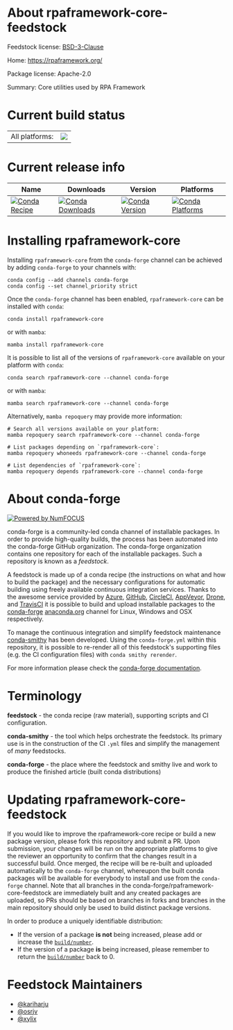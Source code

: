 About rpaframework-core-feedstock
=================================

Feedstock license: [BSD-3-Clause](https://github.com/conda-forge/rpaframework-core-feedstock/blob/main/LICENSE.txt)

Home: https://rpaframework.org/

Package license: Apache-2.0

Summary: Core utilities used by RPA Framework

Current build status
====================


<table><tr><td>All platforms:</td>
    <td>
      <a href="https://dev.azure.com/conda-forge/feedstock-builds/_build/latest?definitionId=11346&branchName=main">
        <img src="https://dev.azure.com/conda-forge/feedstock-builds/_apis/build/status/rpaframework-core-feedstock?branchName=main">
      </a>
    </td>
  </tr>
</table>

Current release info
====================

| Name | Downloads | Version | Platforms |
| --- | --- | --- | --- |
| [![Conda Recipe](https://img.shields.io/badge/recipe-rpaframework--core-green.svg)](https://anaconda.org/conda-forge/rpaframework-core) | [![Conda Downloads](https://img.shields.io/conda/dn/conda-forge/rpaframework-core.svg)](https://anaconda.org/conda-forge/rpaframework-core) | [![Conda Version](https://img.shields.io/conda/vn/conda-forge/rpaframework-core.svg)](https://anaconda.org/conda-forge/rpaframework-core) | [![Conda Platforms](https://img.shields.io/conda/pn/conda-forge/rpaframework-core.svg)](https://anaconda.org/conda-forge/rpaframework-core) |

Installing rpaframework-core
============================

Installing `rpaframework-core` from the `conda-forge` channel can be achieved by adding `conda-forge` to your channels with:

```
conda config --add channels conda-forge
conda config --set channel_priority strict
```

Once the `conda-forge` channel has been enabled, `rpaframework-core` can be installed with `conda`:

```
conda install rpaframework-core
```

or with `mamba`:

```
mamba install rpaframework-core
```

It is possible to list all of the versions of `rpaframework-core` available on your platform with `conda`:

```
conda search rpaframework-core --channel conda-forge
```

or with `mamba`:

```
mamba search rpaframework-core --channel conda-forge
```

Alternatively, `mamba repoquery` may provide more information:

```
# Search all versions available on your platform:
mamba repoquery search rpaframework-core --channel conda-forge

# List packages depending on `rpaframework-core`:
mamba repoquery whoneeds rpaframework-core --channel conda-forge

# List dependencies of `rpaframework-core`:
mamba repoquery depends rpaframework-core --channel conda-forge
```


About conda-forge
=================

[![Powered by
NumFOCUS](https://img.shields.io/badge/powered%20by-NumFOCUS-orange.svg?style=flat&colorA=E1523D&colorB=007D8A)](https://numfocus.org)

conda-forge is a community-led conda channel of installable packages.
In order to provide high-quality builds, the process has been automated into the
conda-forge GitHub organization. The conda-forge organization contains one repository
for each of the installable packages. Such a repository is known as a *feedstock*.

A feedstock is made up of a conda recipe (the instructions on what and how to build
the package) and the necessary configurations for automatic building using freely
available continuous integration services. Thanks to the awesome service provided by
[Azure](https://azure.microsoft.com/en-us/services/devops/), [GitHub](https://github.com/),
[CircleCI](https://circleci.com/), [AppVeyor](https://www.appveyor.com/),
[Drone](https://cloud.drone.io/welcome), and [TravisCI](https://travis-ci.com/)
it is possible to build and upload installable packages to the
[conda-forge](https://anaconda.org/conda-forge) [anaconda.org](https://anaconda.org/)
channel for Linux, Windows and OSX respectively.

To manage the continuous integration and simplify feedstock maintenance
[conda-smithy](https://github.com/conda-forge/conda-smithy) has been developed.
Using the ``conda-forge.yml`` within this repository, it is possible to re-render all of
this feedstock's supporting files (e.g. the CI configuration files) with ``conda smithy rerender``.

For more information please check the [conda-forge documentation](https://conda-forge.org/docs/).

Terminology
===========

**feedstock** - the conda recipe (raw material), supporting scripts and CI configuration.

**conda-smithy** - the tool which helps orchestrate the feedstock.
                   Its primary use is in the construction of the CI ``.yml`` files
                   and simplify the management of *many* feedstocks.

**conda-forge** - the place where the feedstock and smithy live and work to
                  produce the finished article (built conda distributions)


Updating rpaframework-core-feedstock
====================================

If you would like to improve the rpaframework-core recipe or build a new
package version, please fork this repository and submit a PR. Upon submission,
your changes will be run on the appropriate platforms to give the reviewer an
opportunity to confirm that the changes result in a successful build. Once
merged, the recipe will be re-built and uploaded automatically to the
`conda-forge` channel, whereupon the built conda packages will be available for
everybody to install and use from the `conda-forge` channel.
Note that all branches in the conda-forge/rpaframework-core-feedstock are
immediately built and any created packages are uploaded, so PRs should be based
on branches in forks and branches in the main repository should only be used to
build distinct package versions.

In order to produce a uniquely identifiable distribution:
 * If the version of a package **is not** being increased, please add or increase
   the [``build/number``](https://docs.conda.io/projects/conda-build/en/latest/resources/define-metadata.html#build-number-and-string).
 * If the version of a package **is** being increased, please remember to return
   the [``build/number``](https://docs.conda.io/projects/conda-build/en/latest/resources/define-metadata.html#build-number-and-string)
   back to 0.

Feedstock Maintainers
=====================

* [@kariharju](https://github.com/kariharju/)
* [@osrjv](https://github.com/osrjv/)
* [@xylix](https://github.com/xylix/)

